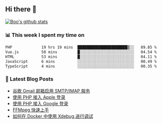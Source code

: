 ## Hi there 👋

[![Boo's github stats](https://github-readme-stats.vercel.app/api?username=0xAiKang)](https://github.com/anuraghazra/github-readme-stats)

<!-- [![Most Used Langs](https://github-readme-stats.vercel.app/api/top-langs/?username=0xAiKang)](https://github.com/anuraghazra/github-readme-stats) -->

### 📊 This week I spent my time on
<!--START_SECTION:waka-->

```txt
PHP             19 hrs 19 mins  ██████████████████████▒░░   89.85 %
Vue.js          58 mins         █░░░░░░░░░░░░░░░░░░░░░░░░   04.54 %
HTML            53 mins         █░░░░░░░░░░░░░░░░░░░░░░░░   04.11 %
JavaScript      6 mins          ░░░░░░░░░░░░░░░░░░░░░░░░░   00.49 %
TypeScript      4 mins          ░░░░░░░░░░░░░░░░░░░░░░░░░   00.35 %
```

<!--END_SECTION:waka-->

### 📕 Latest Blog Posts
<!-- BLOG-POST-LIST:START -->
- [谷歌 Gmail 邮箱启用 SMTP/IMAP 服务](https://www.0x2beace.com/enable-smtp-imap-service-in-google-gmail-mailbox/)
- [使用 PHP 接入 Apple 登录](https://www.0x2beace.com/sign-in-with-apple/)
- [使用 PHP 接入 Google 登录](https://www.0x2beace.com/sign-in-with-google/)
- [FFMpeg 快速上手](https://www.0x2beace.com/ffmpeg-quick-start/)
- [如何在 Docker 中使用 Xdebug 进行调试](https://www.0x2beace.com/how-to-debug-with-xdebug-in-docker/)
<!-- BLOG-POST-LIST:END -->

